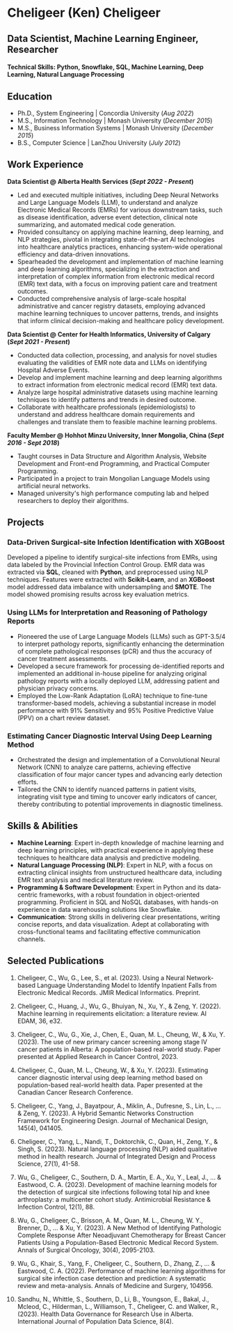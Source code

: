 # Cheligeer (Ken) Cheligeer
## Data Scientist, Machine Learning Engineer, Researcher

#### Technical Skills: Python, Snowflake, SQL, Machine Learning, Deep Learning, Natural Language Processing

## Education 
- Ph.D., System Engineering | Concordia University (_Aug 2022_)								       		
- M.S., Information Technology | Monash University (_December 2015_)
- M.S., Business Information Systems | Monash University (_December 2015_) 		
- B.S., Computer Science | LanZhou University (_July 2012_)

## Work Experience
**Data Scientist @ Alberta Health Services (_Sept 2022 - Present_)**
- Led and executed multiple initiatives, including Deep Neural Networks and Large Language Models (LLM), to understand and analyze Electronic Medical Records (EMRs) for various downstream tasks, such as disease identification, adverse event detection, clinical note summarizing, and automated medical code generation.
- Provided consultancy on applying machine learning, deep learning, and NLP strategies, pivotal in integrating state-of-the-art AI technologies into healthcare analytics practices, enhancing system-wide operational efficiency and data-driven innovations.
- Spearheaded the development and implementation of machine learning and deep learning algorithms, specializing in the extraction and interpretation of complex information from electronic medical record (EMR) text data, with a focus on improving patient care and treatment outcomes.
- Conducted comprehensive analysis of large-scale hospital administrative and cancer registry datasets, employing advanced machine learning techniques to uncover patterns, trends, and insights that inform clinical decision-making and healthcare policy development.

**Data Scientist @ Center for Health Informatics, University of Calgary (_Sept 2021 - Present_)**
- Conducted data collection, processing, and analysis for novel studies evaluating the validities of EMR note data and LLMs on identifying Hospital Adverse Events.
- Develop and implement machine learning and deep learning algorithms to extract information from electronic medical record (EMR) text data.
- Analyze large hospital administrative datasets using machine learning techniques to identify patterns and trends in desired outcome.
- Collaborate with healthcare professionals (epidemiologists) to understand and address healthcare domain requirements and challenges and translate them to feasible machine learning problems.

**Faculty Member @ Hohhot Minzu University, Inner Mongolia, China (_Sept 2016 - Sept 2018_)**
- Taught courses in Data Structure and Algorithm Analysis, Website Development and Front-end Programming, and Practical Computer Programming.
- Participated in a project to train Mongolian Language Models using artificial neural networks.
- Managed university's high performance computing lab and helped researchers to deploy their algorithms.

## Projects
### Data-Driven Surgical-site Infection Identification with XGBoost

Developed a pipeline to identify surgical-site infections from EMRs, using data labeled by the Provincial Infection Control Group. EMR data was extracted via **SQL**, cleaned with **Python**, and preprocessed using NLP techniques. Features were extracted with **Scikit-Learn**, and an **XGBoost** model addressed data imbalance with undersampling and **SMOTE**. The model showed promising results across key evaluation metrics.

### Using LLMs for Interpretation and Reasoning of Pathology Reports
- Pioneered the use of Large Language Models (LLMs) such as GPT-3.5/4 to interpret pathology reports, significantly enhancing the determination of complete pathological responses (pCR) and thus the accuracy of cancer treatment assessments.
- Developed a secure framework for processing de-identified reports and implemented an additional in-house pipeline for analyzing original pathology reports with a locally deployed LLM, addressing patient and physician privacy concerns.
- Employed the Low-Rank Adaptation (LoRA) technique to fine-tune transformer-based models, achieving a substantial increase in model performance with 91% Sensitivity and 95% Positive Predictive Value (PPV) on a chart review dataset.

### Estimating Cancer Diagnostic Interval Using Deep Learning Method
- Orchestrated the design and implementation of a Convolutional Neural Network (CNN) to analyze care patterns, achieving effective classification of four major cancer types and advancing early detection efforts.
- Tailored the CNN to identify nuanced patterns in patient visits, integrating visit type and timing to uncover early indicators of cancer, thereby contributing to potential improvements in diagnostic timeliness.

## Skills & Abilities
- **Machine Learning**: Expert in-depth knowledge of machine learning and deep learning principles, with practical experience in applying these techniques to healthcare data analysis and predictive modeling.
- **Natural Language Processing (NLP)**: Expert in NLP, with a focus on extracting clinical insights from unstructured healthcare data, including EMR text analysis and medical literature review.
- **Programming & Software Development**: Expert in Python and its data-centric frameworks, with a robust foundation in object-oriented programming. Proficient in SQL and NoSQL databases, with hands-on experience in data warehousing solutions like Snowflake.
- **Communication**: Strong skills in delivering clear presentations, writing concise reports, and data visualization. Adept at collaborating with cross-functional teams and facilitating effective communication channels.

## Selected Publications
1. Cheligeer, C., Wu, G., Lee, S., et al. (2023). Using a Neural Network-based Language Understanding Model to Identify Inpatient Falls from Electronic Medical Records. JMIR Medical Informatics. Preprint.

2. Cheligeer, C., Huang, J., Wu, G., Bhuiyan, N., Xu, Y., & Zeng, Y. (2022). Machine learning in requirements elicitation: a literature review. AI EDAM, 36, e32.

3. Cheligeer, C., Wu, G., Xie, J., Chen, E., Quan, M. L., Cheung, W., & Xu, Y. (2023). The use of new primary cancer screening among stage IV cancer patients in Alberta: A population-based real-world study. Paper presented at Applied Research in Cancer Control, 2023.

4. Cheligeer, C., Quan, M. L., Cheung, W., & Xu, Y. (2023). Estimating cancer diagnostic interval using deep learning method based on population-based real-world health data. Paper presented at the Canadian Cancer Research Conference.

5. Cheligeer, C., Yang, J., Bayatpour, A., Miklin, A., Dufresne, S., Lin, L., ... & Zeng, Y. (2023). A Hybrid Semantic Networks Construction Framework for Engineering Design. Journal of Mechanical Design, 145(4), 041405.

6. Cheligeer, C., Yang, L., Nandi, T., Doktorchik, C., Quan, H., Zeng, Y., & Singh, S. (2023). Natural language processing (NLP) aided qualitative method in health research. Journal of Integrated Design and Process Science, 27(1), 41-58.

7. Wu, G., Cheligeer, C., Southern, D. A., Martin, E. A., Xu, Y., Leal, J., ... & Eastwood, C. A. (2023). Development of machine learning models for the detection of surgical site infections following total hip and knee arthroplasty: a multicenter cohort study. Antimicrobial Resistance & Infection Control, 12(1), 88.

8. Wu, G., Cheligeer, C., Brisson, A. M., Quan, M. L., Cheung, W. Y., Brenner, D., ... & Xu, Y. (2023). A New Method of Identifying Pathologic Complete Response After Neoadjuvant Chemotherapy for Breast Cancer Patients Using a Population-Based Electronic Medical Record System. Annals of Surgical Oncology, 30(4), 2095-2103.

9. Wu, G., Khair, S., Yang, F., Cheligeer, C., Southern, D., Zhang, Z., ... & Eastwood, C. A. (2022). Performance of machine learning algorithms for surgical site infection case detection and prediction: A systematic review and meta-analysis. Annals of Medicine and Surgery, 104956.

10. Sandhu, N., Whittle, S., Southern, D., Li, B., Youngson, E., Bakal, J., Mcleod, C., Hilderman, L., Williamson, T., Cheligeer, C. and Walker, R., (2023). Health Data Governance for Research Use in Alberta. International Journal of Population Data Science, 8(4).

